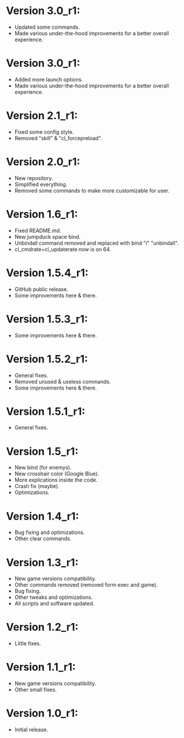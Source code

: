 # Version 3.0_r1:
- Updated some commands.
- Made various under-the-hood improvements for a better overall experience.

# Version 3.0_r1:
- Added more launch options.
- Made various under-the-hood improvements for a better overall experience.

# Version 2.1_r1:
- Fixed some config style.
- Removed "skill" & "cl_forcepreload".

# Version 2.0_r1:
- New repository.
- Simplified everything.
- Removed some commands to make more customizable for user.

# Version 1.6_r1:
- Fixed README.md.
- New jumpduck space bind.
- Unbindall command removed and replaced with bind "i" "unbindall".
- cl_cmdrate+cl_updaterate now is on 64.
 
# Version 1.5.4_r1:
- GitHub public release.
- Some improvements here & there.

# Version 1.5.3_r1:
- Some improvements here & there.

# Version 1.5.2_r1:
- General fixes.
- Removed unused & useless commands.
- Some improvements here & there.

# Version 1.5.1_r1:
- General fixes.

# Version 1.5_r1:
- New bind (for enemys).
- New crosshair color (Google Blue).
- More explications inside the code.
- Crash fix (maybe).
- Optimizations.

# Version 1.4_r1:
- Bug fixing and optimizations.
- Other clear commands.

# Version 1.3_r1:
- New game versions compatibility.
- Other commands removed (removed form exec and game).
- Bug fixing.
- Other tweaks and optimizations.
- All scripts and software updated.

# Version 1.2_r1:
- Little fixes.

# Version 1.1_r1:
- New game versions compatibility.
- Other small fixes.

# Version 1.0_r1:
- Initial release.